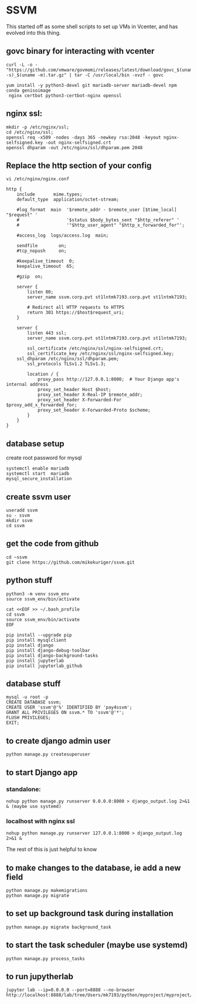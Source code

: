 # SSVM

This started off as some shell scripts to set up VMs in Vcenter, and has evolved into this thing.

## govc binary for interacting with vcenter
```
curl -L -o - "https://github.com/vmware/govmomi/releases/latest/download/govc_$(uname -s)_$(uname -m).tar.gz" | tar -C /usr/local/bin -xvzf - govc

yum install -y python3-devel git mariadb-server mariadb-devel npm conda genisoimage
 nginx certbot python3-certbot-nginx openssl
```
## nginx ssl:
```
mkdir -p /etc/nginx/ssl;
cd /etc/nginx/ssl;
openssl req -x509 -nodes -days 365 -newkey rsa:2048 -keyout nginx-selfsigned.key -out nginx-selfsigned.crt
openssl dhparam -out /etc/nginx/ssl/dhparam.pem 2048
```
## Replace the http section of your config
```
vi /etc/nginx/nginx.conf
```
```
http {
    include       mime.types;
    default_type  application/octet-stream;

    #log_format  main  '$remote_addr - $remote_user [$time_local] "$request" '
    #                  '$status $body_bytes_sent "$http_referer" '
    #                  '"$http_user_agent" "$http_x_forwarded_for"';

    #access_log  logs/access.log  main;

    sendfile        on;
    #tcp_nopush     on;

    #keepalive_timeout  0;
    keepalive_timeout  65;

    #gzip  on;

    server {
        listen 80;
        server_name ssvm.corp.pvt st1lntmk7193.corp.pvt st1lntmk7193;
    
        # Redirect all HTTP requests to HTTPS
        return 301 https://$host$request_uri;
    }
    
    server {
        listen 443 ssl;
        server_name ssvm.corp.pvt st1lntmk7193.corp.pvt st1lntmk7193;
    
        ssl_certificate /etc/nginx/ssl/nginx-selfsigned.crt;
        ssl_certificate_key /etc/nginx/ssl/nginx-selfsigned.key;
	ssl_dhparam /etc/nginx/ssl/dhparam.pem;
        ssl_protocols TLSv1.2 TLSv1.3;
    
        location / {
            proxy_pass http://127.0.0.1:8000;  # Your Django app's internal address
            proxy_set_header Host $host;
            proxy_set_header X-Real-IP $remote_addr;
            proxy_set_header X-Forwarded-For $proxy_add_x_forwarded_for;
            proxy_set_header X-Forwarded-Proto $scheme;
        }
    }
}
```
## database setup
create root password for mysql
```
systemctl enable mariadb
systemctl start  mariadb
mysql_secure_installation
```
## create ssvm user
```
useradd ssvm
su - ssvm
mkdir ssvm
cd ssvm
```
## get the code from github
```
cd ~ssvm
git clone https://github.com/mikekuriger/ssvm.git
```
## python stuff
```
python3 -m venv ssvm_env
source ssvm_env/bin/activate

cat <<EOF >> ~/.bash_profile
cd ssvm
source ssvm_env/bin/activate
EOF

pip install --upgrade pip
pip install mysqlclient
pip install django
pip install django-debug-toolbar
pip install django-background-tasks
pip install jupyterlab
pip install jupyterlab_github
```

## database stuff
```
mysql -u root -p
CREATE DATABASE ssvm;
CREATE USER 'ssvm'@'%' IDENTIFIED BY 'pay4ssvm';
GRANT ALL PRIVILEGES ON ssvm.* TO 'ssvm'@'*';
FLUSH PRIVILEGES;
EXIT;
```

## to create django admin user
```
python manage.py createsuperuser
```
## to start Django app
### standalone:
```
nohup python manage.py runserver 0.0.0.0:8000 > django_output.log 2>&1 & (maybe use systemd)
```
### localhost with nginx ssl
```
nohup python manage.py runserver 127.0.0.1:8000 > django_output.log 2>&1 &
```

The rest of this is just helpful to know

## to make changes to the database, ie add a new field
```
python manage.py makemigrations
python manage.py migrate
```
## to set up background task during installation
```
python manage.py migrate background_task
```
## to start the task scheduler (maybe use systemd)
```
python manage.py process_tasks
```
## to run jupytherlab 
```
jupyter lab --ip=0.0.0.0 --port=8888 --no-browser
http://localhost:8888/lab/tree/Users/mk7193/python/myproject/myproject/settings.py
```
